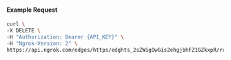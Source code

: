 <!-- Code generated for API Clients. DO NOT EDIT. -->

#### Example Request

```bash
curl \
-X DELETE \
-H "Authorization: Bearer {API_KEY}" \
-H "Ngrok-Version: 2" \
https://api.ngrok.com/edges/https/edghts_2sZWigOwGis2ehgjbhFZ1GZkxpR/routes/edghtsrt_2sZWiifaCqDJSwF9FlyEptnFSJN
```
